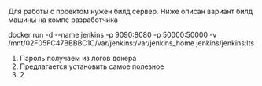 
Для работы с проектом нужен билд сервер.
Ниже описан вариант билд машины на компе разработчика

docker run -d --name jenkins -p 9090:8080 -p 50000:50000 -v /mnt/02F05FC47BBBBC1C/var/jenkins:/var/jenkins_home jenkins/jenkins:lts


1. Пароль получаем из логов докера
2. Предлагается установить самое полезное
3. 2